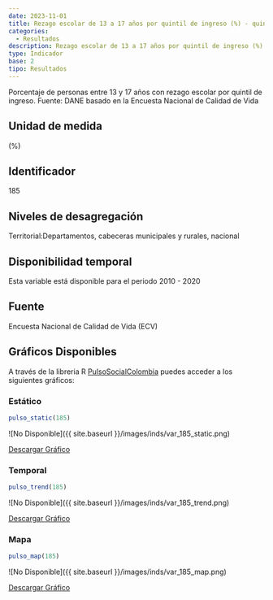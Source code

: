 ```yaml
---
date: 2023-11-01
title: Rezago escolar de 13 a 17 años por quintil de ingreso (%) - quintil 2 (dpto)
categories:
  - Resultados
description: Rezago escolar de 13 a 17 años por quintil de ingreso (%) - quintil 2
type: Indicador
base: 2
tipo: Resultados
--- 
```


Porcentaje de personas entre 13 y 17 años con rezago escolar por quintil de ingreso.
Fuente: DANE basado en la Encuesta Nacional de Calidad de Vida

## Unidad de medida
(%)

## Identificador
185

## Niveles de desagregación
Territorial:Departamentos, cabeceras municipales y rurales, nacional

## Disponibilidad temporal
Esta variable está disponible para el periodo 2010 - 2020

## Fuente
Encuesta Nacional de Calidad de Vida (ECV)

## Gráficos Disponibles

A través de la libreria R [PulsoSocialColombia](https://github.com/pulsosocialcolombia/PulsoSocialColombia) puedes acceder a los siguientes gráficos:

### Estático

``` R
pulso_static(185)
```

![No Disponible]({{ site.baseurl }}/images/inds/var_185_static.png)

<a href='{{ site.baseurl }}/images/inds/var_185_static.png'>Descargar Gráfico</a>

### Temporal

``` R
pulso_trend(185)
```

![No Disponible]({{ site.baseurl }}/images/inds/var_185_trend.png)

<a href='{{ site.baseurl }}/images/inds/var_185_trend.png'>Descargar Gráfico</a>

### Mapa

``` R
pulso_map(185)
```

![No Disponible]({{ site.baseurl }}/images/inds/var_185_map.png)

<a href='{{ site.baseurl }}/images/inds/var_185_map.png'>Descargar Gráfico</a>